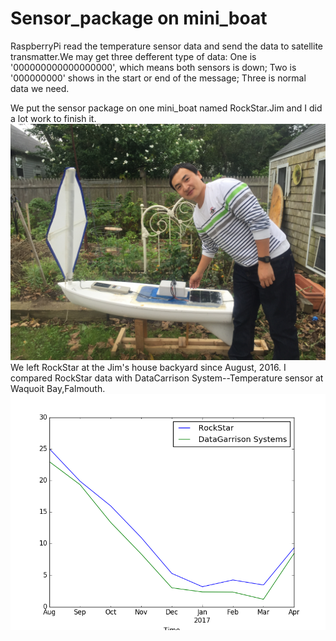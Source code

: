 # Sensor_package on mini_boat

RaspberryPi read the temperature sensor data and send the data to satellite transmatter.We may get three defferent type of data: One is '000000000000000000', which means both sensors is down; Two is '000000000' shows in the start or end of the message; Three is normal data we need.

We put the sensor package on one mini_boat named RockStar.Jim and I did a lot work to finish it.<img src="./Pictures/IMG_2987.JPG" alt="RockStar View" > We left RockStar at the Jim's house backyard since August, 2016. I compared RockStar data with DataCarrison System--Temperature sensor at Waquoit Bay,Falmouth.<img src="./Pictures/RockStar_DataCarrison.png" alt="RockStar View" >
